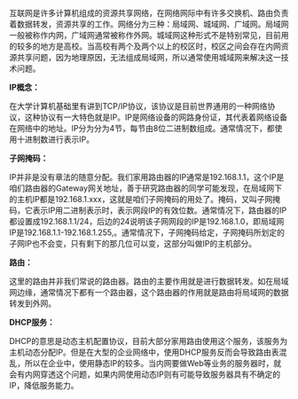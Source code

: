 ﻿互联网是许多计算机组成的资源共享网络，在网络网际中有许多交换机、路由负责着数据转发，资源共享的工作。网络分为三种：局域网、城域网、广域网。局域网一般被称作内网，广域网通常被称作外网。城域网这种形式不是特别常见，目前用的较多的地方是高校。当高校有两个及两个以上的校区时，校区之间会存在内网资源共享问题，因为地理原因，无法组成局域网，所以通常使用城域网来解决这一技术问题。

**IP概念：**

在大学计算机基础里有讲到TCP/IP协议，该协议是目前世界通用的一种网络协议，这种协议有一大特色就是IP。IP是网络设备的网路身份证，其代表着网络设备在网络中的地址。IP分为分为4节，每节由8位二进制数组成。通常情况下，都使用十进制数进行表示IP。

**子网掩码：**

IP并非是没有章法的随意分配。我们家用路由器的IP通常是192.168.1.1，这个IP是咱们路由器的Gateway网关地址，善于研究路由器的同学可能发现，在局域网下的主机IP都是192.168.1.xxx，这就是咱们子网掩码的用处了。掩码，又叫子网掩码，它表示IP用二进制表示时，表示网段IP的有效位数。通常情况下，路由器的IP都设置成192.168.1.1/24，后边的24说明该子网网段的IP是192.168.1.0，即局域网IP是192.168.1.1-192.168.1.255,。通常情况下，子网掩码给定，子网掩码所划定的子网IP也不会变，只有剩下的那几位可以变，这部分叫做IP的主机部分。

**路由：**

这里的路由并非我们常说的路由器。路由的主要作用就是进行数据转发。如在局域网边缘，通常情况下都有一个路由器，这个路由器的作用就是路由将局域网的数据转发到外网。

**DHCP服务：**

DHCP的意思是动态主机配置协议，目前大部分家用路由使用这个服务，该服务为主机动态分配IP。但是在大型的企业网络中，使用DHCP服务反而会导致路由表混乱，所以在企业中，使用静态IP的较多。当内网要做Web等业务的服务器时，就会有内网穿透这个问题，如果内网使用动态IP则有可能导致服务器具有不确定的IP，降低服务能力。
